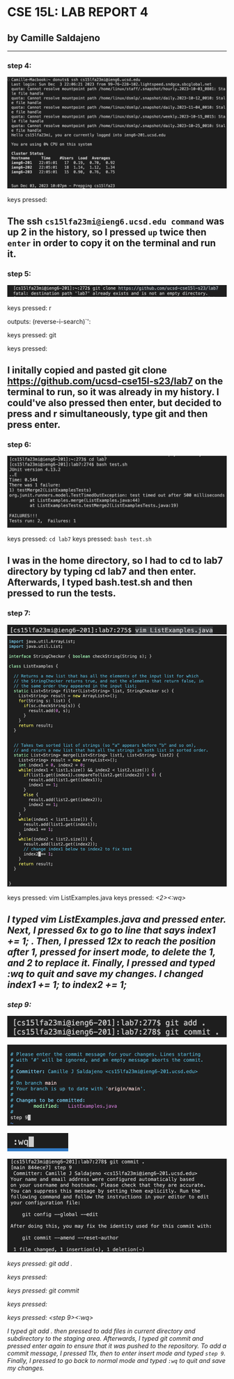 # CSE 15L: LAB REPORT 4
## by Camille Saldajeno
---

### step 4:

![Image1](lab4_step4.png)

keys pressed: <up><up><enter>

The ssh `cs15lfa23mi@ieng6.ucsd.edu command` was up 2 in the history, so I pressed `up` twice then `enter` in order to copy it on the terminal and run it.
---

### step 5:

![Image2](lab4_step5.png)

keys pressed: <ctrl> r

outputs: (reverse-i-search)`':

keys pressed: git

keys pressed: <enter>

I initally copied and pasted git clone https://github.com/ucsd-cse15l-s23/lab7 on the terminal to run, so it was already in my history. I could've also pressed <up> then enter, but decided to press <ctrl> and r simultaneously, type git and then press enter.
---

### step 6:

![Image3](lab4_step6.png)

keys pressed: `cd lab7` <enter>
keys pressed: `bash test.sh` <enter>

I was in the home directory, so I had to cd to lab7 directory by typing cd lab7 and then enter. Afterwards, I typed bash.test.sh and then pressed <enter> to run the tests.
---

### step 7:

![Image4](lab4_step7pt1.png)
![Image5](lab4_step7pt2.png)


keys pressed: vim ListExamples.java <enter>
keys pressed: <up><up><up><up><up><up><right><right><right><right><right><right><right><right><right><right><right><right><i><backspace><2><esc><:wq>

I typed vim ListExamples.java and pressed enter. Next, I  pressed <up> 6x to go to line that says index1 += 1; . Then, I pressed <right> 12x to reach the position after 1, pressed <i> for insert mode, <backspace> to delete the 1, and 2 to replace it. Finally, I pressed <esc> and typed :wq to quit and save my changes. I changed index1 += 1; to index2 += 1;
---

### step 9:

![Image7](lab4_step9pt1.png)

![Image8](lab4_step9pt2.png)

![Image9](lab4_step9pt3.png)

![Image10](lab4_step9pt4.png)

keys pressed: git add . 

keys pressed: <enter>

keys pressed: git commit 

keys pressed: <enter>

keys pressed: <down><down><down><down><down><down><down><down><down><down><down><i><step 9><esc><:wq>

I typed git add . then pressed <enter> to add files in current directory and subdirectory to the staging area. Afterwards, I typed git commit and pressed enter again to ensure that it was pushed to the repository. To add a commit message, I pressed <down> 11x, then <i> to enter insert mode and typed `step 9`. Finally, I pressed <esc> to go back to normal mode and typed `:wq` to quit and save my changes.








